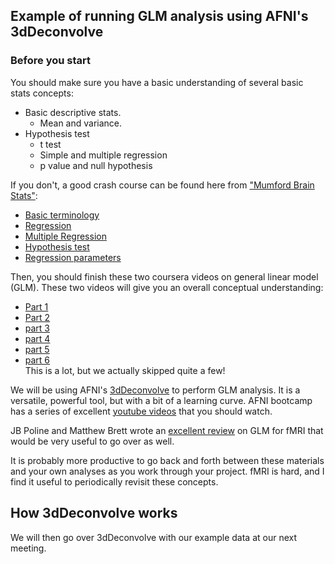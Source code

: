 ## Example of running GLM analysis using AFNI's 3dDeconvolve

### Before you start
You should make sure you have a basic understanding of several basic stats concepts:
- Basic descriptive stats.
  - Mean and variance.
- Hypothesis test
  - t test
  - Simple and multiple regression
  - p value and null hypothesis

If you don't, a good crash course can be found here from ["Mumford Brain Stats"](https://www.youtube.com/c/mumfordbrainstats/videos):
- [Basic terminology](https://youtu.be/apt8uAgtgdY)
- [Regression](https://www.youtube.com/watch?v=yLgPpmXVVbs)
- [Multiple Regression](https://www.youtube.com/watch?v=qdOG7YMolmA)
- [Hypothesis test](https://www.youtube.com/watch?v=ULeg3DH3g9w)
- [Regression parameters](https://www.youtube.com/watch?v=uClfe4pLrCo)

Then, you should finish these two coursera videos on general linear model (GLM). These two videos will give you an overall conceptual understanding:
- [Part 1](https://www.youtube.com/watch?v=GDkLQuV4he4)
- [Part 2](https://www.youtube.com/watch?v=OyLKMb9FNhg&t=18s)
- [part 3](https://www.youtube.com/watch?v=7MibM1ATai4&feature=emb_title)
- [part 4](https://www.youtube.com/watch?v=YfeMIcDWwko)
- [part 5](https://www.youtube.com/watch?v=DEtwsFdFwYc)
- [part 6](https://www.youtube.com/watch?v=NRunOo7EKD8) \
This is a lot, but we actually skipped quite a few!

We will be using AFNI's [3dDeconvolve](https://afni.nimh.nih.gov/pub/dist/doc/program_help/3dDeconvolve.html) to perform GLM analysis. It is a versatile, powerful tool, but with a bit of a learning curve. AFNI bootcamp has a series of excellent [youtube videos](https://www.youtube.com/watch?v=iZ7ci1Pw-_o&list=PL_CD549H9kgpLv7qW0cP03S-JBPHscg9i) that you should watch.

JB Poline and Matthew Brett wrote an [excellent review](https://www.sciencedirect.com/science/article/pii/S1053811912001607?casa_token=-gnykR5VTScAAAAA:5LmVepVWvvoG-Pphkx8A4Wz1uzZUrNwF_g2TDMIMjU2FMYycPTbIdpC_-uk36hyTyv49543lag) on GLM for fMRI that would be very useful to go over as well.

It is probably more productive to go back and forth between these materials and your own analyses as you work through your project. fMRI is hard, and I find it useful to periodically revisit these concepts.

## How 3dDeconvolve works
We will then go over 3dDeconvolve with our example data at our next meeting.

